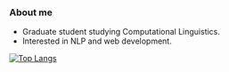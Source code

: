 ### About me

- Graduate student studying Computational Linguistics.  
- Interested in NLP and web development.  

[![Top Langs](https://github-readme-stats.vercel.app/api/top-langs/?username=dechrissen&langs_count=10&exclude_repo=derekandersen.net&layout=compact&theme=dark)](https://github.com/dechrissen/github-readme-stats)

